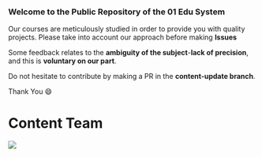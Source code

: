 ### Welcome to the Public Repository of the 01 Edu System

Our courses are meticulously studied in order to provide you with quality projects.
Please take into account our approach before making **Issues**

Some feedback relates to the **ambiguity of the subject**-**lack of precision**, and this is **voluntary on our part**.

Do not hesitate to contribute by making a PR in the **content-update branch**.

Thank You :smile:
# Content Team

![](https://www.01talent.com/wp-content/uploads/2021/10/01Talent-Vert-Blanc.png.webp)
